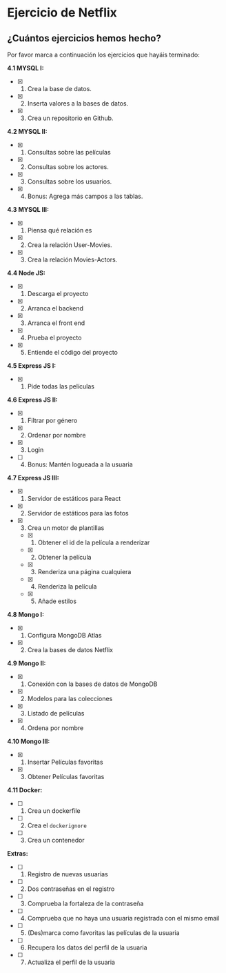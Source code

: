 # Ejercicio de Netflix

## ¿Cuántos ejercicios hemos hecho?

Por favor marca a continuación los ejercicios que hayáis terminado:

**4.1 MYSQL I:**

- [x] 1.  Crea la base de datos.
- [x] 2.  Inserta valores a la bases de datos.
- [x] 3.  Crea un repositorio en Github.

**4.2 MYSQL II:**

- [x] 1.  Consultas sobre las películas
- [x] 2.  Consultas sobre los actores.
- [x] 3.  Consultas sobre los usuarios.
- [x] 4.  Bonus: Agrega más campos a las tablas.

**4.3 MYSQL III:**

- [x] 1.  Piensa qué relación es
- [x] 2.  Crea la relación User-Movies.
- [x] 3.  Crea la relación Movies-Actors.

**4.4 Node JS:**

- [x] 1. Descarga el proyecto
- [x] 2. Arranca el backend
- [x] 3. Arranca el front end
- [x] 4. Prueba el proyecto
- [x] 5. Entiende el código del proyecto

**4.5 Express JS I:**

- [x] 1. Pide todas las películas

**4.6 Express JS II:**

- [x] 1. Filtrar por género
- [x] 2. Ordenar por nombre
- [x] 3. Login
- [ ] 4. Bonus: Mantén logueada a la usuaria

**4.7 Express JS III:**

- [x] 1. Servidor de estáticos para React
- [x] 2. Servidor de estáticos para las fotos
- [x] 3. Crea un motor de plantillas

  - [x] 1. Obtener el id de la película a renderizar
  - [x] 2. Obtener la película
  - [x] 3. Renderiza una página cualquiera
  - [x] 4. Renderiza la película
  - [x] 5. Añade estilos

**4.8 Mongo I:**

- [x] 1. Configura MongoDB Atlas
- [x] 2. Crea la bases de datos Netflix

**4.9 Mongo II:**

- [x] 1. Conexión con la bases de datos de MongoDB
- [x] 2. Modelos para las colecciones
- [x] 3. Listado de películas
- [x] 4. Ordena por nombre

**4.10 Mongo III:**

- [x] 1. Insertar Películas favoritas
- [x] 3. Obtener Películas favoritas

**4.11 Docker:**

- [ ] 1. Crea un dockerfile
- [ ] 2. Crea el `dockerignore`
- [ ] 3. Crea un contenedor

**Extras:**

- [ ] 1. Registro de nuevas usuarias
- [ ] 2. Dos contraseñas en el registro
- [ ] 3. Comprueba la fortaleza de la contraseña
- [ ] 4. Comprueba que no haya una usuaria registrada con el mismo email
- [ ] 5. (Des)marca como favoritas las películas de la usuaria
- [ ] 6. Recupera los datos del perfil de la usuaria
- [ ] 7. Actualiza el perfil de la usuaria
